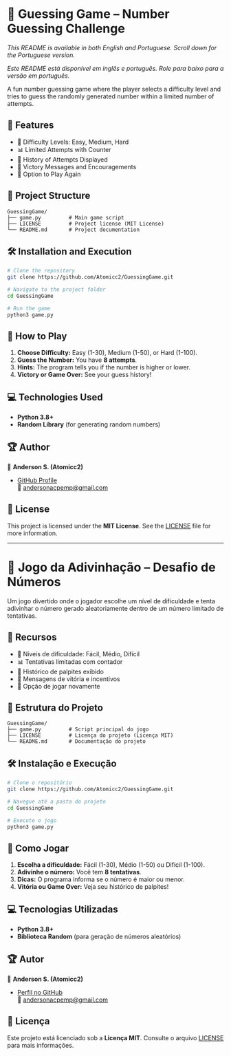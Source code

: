 # 🎯 Guessing Game – Number Guessing Challenge

*This README is available in both English and Portuguese. Scroll down for the Portuguese version.*

*Este README está disponível em inglês e português. Role para baixo para a versão em português.*

A fun number guessing game where the player selects a difficulty level and tries to guess the randomly generated number within a limited number of attempts.

## 🚀 Features

- 🧩 Difficulty Levels: Easy, Medium, Hard
- 📊 Limited Attempts with Counter
- 💾 History of Attempts Displayed
- 🎉 Victory Messages and Encouragements
- 🔄 Option to Play Again

## 📂 Project Structure

```
GuessingGame/
├── game.py         # Main game script
├── LICENSE         # Project license (MIT License)
└── README.md       # Project documentation
```

## 🛠️ Installation and Execution

```bash
# Clone the repository
git clone https://github.com/Atomicc2/GuessingGame.git

# Navigate to the project folder
cd GuessingGame

# Run the game
python3 game.py
```

## 🧩 How to Play

1. **Choose Difficulty:** Easy (1-30), Medium (1-50), or Hard (1-100).
2. **Guess the Number:** You have **8 attempts**.
3. **Hints:** The program tells you if the number is higher or lower.
4. **Victory or Game Over:** See your guess history!

## 💻 Technologies Used

- **Python 3.8+**
- **Random Library** (for generating random numbers)

## 🏆 Author

👤 **Anderson S. (Atomicc2)**

- [GitHub Profile](https://github.com/Atomicc2)\
  📧 [andersonacpemp@gmail.com](mailto\:andersonacpemp@gmail.com)

## 📜 License

This project is licensed under the **MIT License**. See the [LICENSE](LICENSE) file for more information.

---

# 🎯 Jogo da Adivinhação – Desafio de Números

Um jogo divertido onde o jogador escolhe um nível de dificuldade e tenta adivinhar o número gerado aleatoriamente dentro de um número limitado de tentativas.

## 🚀 Recursos

- 🧩 Níveis de dificuldade: Fácil, Médio, Difícil
- 📊 Tentativas limitadas com contador
- 💾 Histórico de palpites exibido
- 🎉 Mensagens de vitória e incentivos
- 🔄 Opção de jogar novamente

## 📂 Estrutura do Projeto

```
GuessingGame/
├── game.py         # Script principal do jogo
├── LICENSE         # Licença do projeto (Licença MIT)
└── README.md       # Documentação do projeto
```

## 🛠️ Instalação e Execução

```bash
# Clone o repositório
git clone https://github.com/Atomicc2/GuessingGame.git

# Navegue até a pasta do projeto
cd GuessingGame

# Execute o jogo
python3 game.py
```

## 🧩 Como Jogar

1. **Escolha a dificuldade:** Fácil (1-30), Médio (1-50) ou Difícil (1-100).
2. **Adivinhe o número:** Você tem **8 tentativas**.
3. **Dicas:** O programa informa se o número é maior ou menor.
4. **Vitória ou Game Over:** Veja seu histórico de palpites!

## 💻 Tecnologias Utilizadas

- **Python 3.8+**
- **Biblioteca Random** (para geração de números aleatórios)

## 🏆 Autor

👤 **Anderson S. (Atomicc2)**

- [Perfil no GitHub](https://github.com/Atomicc2)\
  📧 [andersonacpemp@gmail.com](mailto\:andersonacpemp@gmail.com)

## 📜 Licença

Este projeto está licenciado sob a **Licença MIT**. Consulte o arquivo [LICENSE](LICENSE) para mais informações.

